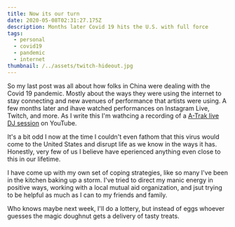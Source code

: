 ```yaml
---
title: Now its our turn
date: 2020-05-08T02:31:27.175Z
description: Months later Covid 19 hits the U.S. with full force
tags:
  - personal
  - covid19
  - pandemic
  - internet
thumbnail: /../assets/twitch-hideout.jpg
---
```

So my last post was all about how folks in China were dealing with the Covid 19 pandemic. Mostly about the ways they were using the internet to stay connecting and new avenues of performance that artists were using. A few months later and ihave watched performances on Instagram Live, Twitch, and more. As I write this I'm wathcing a recording of a [A-Trak live DJ session](https://www.youtube.com/watch?v=BSlZ53tw1Fc&feature=youtu.be) on YouTube. 

 It's a bit odd I now at the time I couldn't even fathom that this virus would come to the United States and disrupt life as we know in the ways it has. Honestly, very few of us I believe have eperienced anything even close to this in our lifetime. 

I have come up with my own set of coping strategies, like so many I've been in the kitchen baking up a storm. I've tried to direct my manic energy in positive ways, working with a local mutual aid organization, and jsut trying to be helpful as much as I can to my friends and family. 

Who knows maybe next week, I'll do a lottery, but instead of eggs whoever guesses the magic doughnut gets a delivery of tasty treats.
